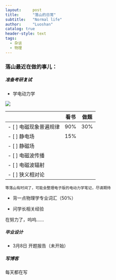 ```yaml
---
layout:     post
title:      "落山的日常"
subtitle:   "Normal life"
author:     "Luoshan"
catalog: true
header-style: text
tags:
  - 杂谈
  - 物理
---
```



### 落山最近在做的事儿：


##### 准备考研复试

- 学电动力学

![](https://cdn.jsdelivr.net/gh/xunluoshan/xunluoshan.github.io@master/img/attachment/elec-dynamic-exam.png)

|                | 看书  | 做题  |
| -------------- | --- | --- |
| - [ ] 电磁现象普遍规律 | 90% | 30% |
| - [ ] 静电场      | 15% |     |
| - [ ] 静磁场      |     |     |
| - [ ] 电磁波传播    |     |     |
| - [ ] 电磁波辐射    |     |     |
| - [ ] 狭义相对论    |     |     |
`等落山有时间了，可能会整理电子版的电动力学笔记，尽请期待`

- 背一点物理学专业词汇（50%）


- 问学长相关经验  

在努力了，呜呜……

##### 毕业设计

- 3月8日 开题报告（未开始）

##### 写博客

每天都在写
